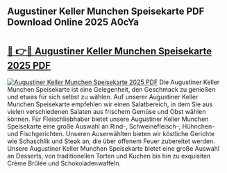 ## Augustiner Keller Munchen Speisekarte PDF Download Online 2025 A0cYa

# <h2><a href="http://gccl59h.nevu.top/?p=Augustiner+Keller+Munchen+Speisekarte">🔗 👉🔴 Augustiner Keller Munchen Speisekarte 2025 PDF</a></h2>

[![Augustiner Keller Munchen Speisekarte 2025 PDF](https://i.imgur.com/dBaPXMq.png)](http://gccl59h.nevu.top/?p=Augustiner+Keller+Munchen+Speisekarte)
Die Augustiner Keller Munchen Speisekarte ist eine Gelegenheit, den Geschmack zu genießen und etwas für sich selbst zu wählen. Auf unserer Augustiner Keller Munchen Speisekarte empfehlen wir einen Salatbereich, in dem Sie aus vielen verschiedenen Salaten aus frischem Gemüse und Obst wählen können. Für Fleischliebhaber bietet unsere Augustiner Keller Munchen Speisekarte eine große Auswahl an Rind-, Schweinefleisch-, Hühnchen- und Fischgerichten. Unseren Auserwählten bieten wir köstliche Gerichte wie Schaschlik und Steak an, die über offenem Feuer zubereitet werden. Unsere Augustiner Keller Munchen Speisekarte bietet eine große Auswahl an Desserts, von traditionellen Torten und Kuchen bis hin zu exquisiten Crème Brûlée und Schokoladenwaffeln.

